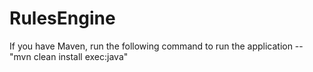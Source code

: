# RulesEngine
If you have Maven, run the following command to run the application -- "mvn clean install exec:java"
